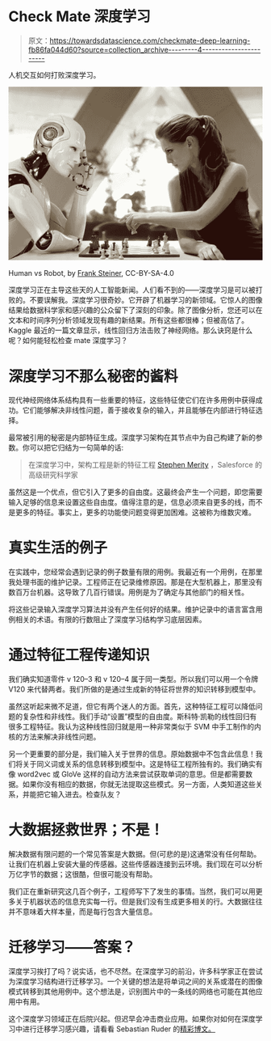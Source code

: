 # Check Mate 深度学习

> 原文：<https://towardsdatascience.com/checkmate-deep-learning-fb86fa044d60?source=collection_archive---------4----------------------->

人机交互如何打败深度学习。

![](img/20f7e9265e5659efe34c57b493d55e7d.png)

Human vs Robot, by [Frank Steiner](http://www.chilloutpoint.com/), CC-BY-SA-4.0

深度学习正在主导这些天的人工智能新闻。人们看不到的——深度学习是可以被打败的。不要误解我。深度学习很奇妙。它开辟了机器学习的新领域。它惊人的图像结果给数据科学家和感兴趣的公众留下了深刻的印象。除了图像分析，您还可以在文本和时间序列分析领域发现有趣的新结果。所有这些都很棒；但被高估了。Kaggle 最近的一篇文章显示，线性回归方法击败了神经网络。那么诀窍是什么呢？如何能轻松检查 mate 深度学习？

# **深度学习不那么秘密的酱料**

现代神经网络体系结构具有一些重要的特征，这些特征使它们在许多用例中获得成功。它们能够解决非线性问题，善于接收复杂的输入，并且能够在内部进行特征选择。

最常被引用的秘密是内部特征生成。深度学习架构在其节点中为自己构建了新的参数。你可以把它归结为一句简单的话:

> 在深度学习中，架构工程是新的特征工程 [Stephen Merity](https://smerity.com/articles/2016/architectures_are_the_new_feature_engineering.html) ，Salesforce 的高级研究科学家

虽然这是一个优点，但它引入了更多的自由度。这最终会产生一个问题，即您需要输入足够的信息来设置这些自由度。值得注意的是，信息必须来自更多的线，而不是更多的特征。事实上，更多的功能使问题变得更加困难。这被称为维数灾难。

# 真实生活的例子

在实践中，您经常会遇到记录的例子数量有限的用例。我最近有一个用例，在那里我处理书面的维护记录。工程师正在记录维修原因。那是在大型机器上，那里没有数百万台机器。这导致了几百行错误。用例是为了确定与其他部门的相关性。

将这些记录输入深度学习算法并没有产生任何好的结果。维护记录中的语言富含用例相关的术语。有限的行数阻止了深度学习结构学习底层因素。

# 通过特征工程传递知识

我们确实知道零件 v 120–3 和 v 120–4 属于同一类型。所以我们可以用一个令牌 V120 来代替两者。我们所做的是通过生成新的特征将世界的知识转移到模型中。

虽然这听起来微不足道，但它有两个迷人的方面。首先，这种特征工程可以降低问题的复杂性和非线性。我们手动“设置”模型的自由度。斯科特·凯勒的线性回归有很多工程特征。我认为这种线性回归就是用一种非常类似于 SVM 中手工制作的内核的方法来解决非线性问题。

另一个更重要的部分是，我们输入关于世界的信息。原始数据中不包含此信息！我们将关于同义词或关系的信息转移到模型中。这是特征工程所独有的。我们确实有像 word2vec 或 GloVe 这样的自动方法来尝试获取单词的意思。但是都需要数据。如果你没有相应的数据，你就无法提取这些模式。另一方面，人类知道这些关系，并能把它输入进去。检查队友？

# 大数据拯救世界；不是！

解决数据有限问题的一个常见答案是大数据。但(可悲的是)这通常没有任何帮助。让我们在机器上安装大量的传感器。这些传感器连接到云环境。我们现在可以分析万亿字节的数据；这很酷，但很可能没有帮助。

我们正在重新研究这几百个例子，工程师写下了发生的事情。当然，我们可以用更多关于机器状态的信息充实每一行。但是我们没有生成更多相关的行。大数据往往并不意味着大样本量，而是每行包含大量信息。

# 迁移学习——答案？

深度学习挨打了吗？说实话，也不尽然。在深度学习的前沿，许多科学家正在尝试为深度学习结构进行迁移学习。一个关键的想法是将单词之间的关系或潜在的图像模式转移到其他用例中。这个想法是，识别图片中的一条线的网络也可能在其他应用中有用。

这个深度学习领域正在后院兴起。但迟早会冲击商业应用。如果你对如何在深度学习中进行迁移学习感兴趣，请看看 Sebastian Ruder 的[精彩博文。](http://sebastianruder.com/transfer-learning/)